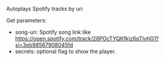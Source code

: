 Autoplays Spotify tracks by uri

Get parameters:
 - song-uri: Spotify song link like https://open.spotify.com/track/28POcTYQKfkjz6qTIvtjG1?si=3eb98567908045fd
 - secrets: optional flag to show the player.

